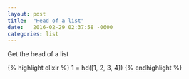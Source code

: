 ```yaml
---
layout: post
title:  "Head of a list"
date:   2016-02-29 02:37:58 -0600
categories: list
---
```

Get the head of a list

{% highlight elixir %}
1 = hd([1, 2, 3, 4])
{% endhighlight %}
